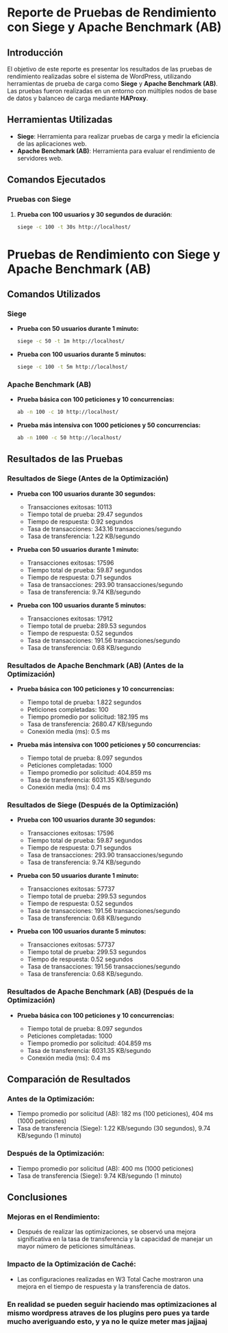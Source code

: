 # Reporte de Pruebas de Rendimiento con Siege y Apache Benchmark (AB)

## Introducción

El objetivo de este reporte es presentar los resultados de las pruebas de rendimiento realizadas sobre el sistema de WordPress, utilizando herramientas de prueba de carga como **Siege** y **Apache Benchmark (AB)**. Las pruebas fueron realizadas en un entorno con múltiples nodos de base de datos y balanceo de carga mediante **HAProxy**.

## Herramientas Utilizadas

- **Siege**: Herramienta para realizar pruebas de carga y medir la eficiencia de las aplicaciones web.
- **Apache Benchmark (AB)**: Herramienta para evaluar el rendimiento de servidores web.

## Comandos Ejecutados

### Pruebas con Siege

1. **Prueba con 100 usuarios y 30 segundos de duración**:
   ```bash
   siege -c 100 -t 30s http://localhost/

# Pruebas de Rendimiento con Siege y Apache Benchmark (AB)

## Comandos Utilizados

### Siege

* **Prueba con 50 usuarios durante 1 minuto:**

    ```bash
    siege -c 50 -t 1m http://localhost/
    ```

* **Prueba con 100 usuarios durante 5 minutos:**

    ```bash
    siege -c 100 -t 5m http://localhost/
    ```

### Apache Benchmark (AB)

* **Prueba básica con 100 peticiones y 10 concurrencias:**

    ```bash
    ab -n 100 -c 10 http://localhost/
    ```

* **Prueba más intensiva con 1000 peticiones y 50 concurrencias:**

    ```bash
    ab -n 1000 -c 50 http://localhost/
    ```

## Resultados de las Pruebas

### Resultados de Siege (Antes de la Optimización)

* **Prueba con 100 usuarios durante 30 segundos:**

    * Transacciones exitosas: 10113
    * Tiempo total de prueba: 29.47 segundos
    * Tiempo de respuesta: 0.92 segundos
    * Tasa de transacciones: 343.16 transacciones/segundo
    * Tasa de transferencia: 1.22 KB/segundo

* **Prueba con 50 usuarios durante 1 minuto:**

    * Transacciones exitosas: 17596
    * Tiempo total de prueba: 59.87 segundos
    * Tiempo de respuesta: 0.71 segundos
    * Tasa de transacciones: 293.90 transacciones/segundo
    * Tasa de transferencia: 9.74 KB/segundo

* **Prueba con 100 usuarios durante 5 minutos:**

    * Transacciones exitosas: 17912
    * Tiempo total de prueba: 289.53 segundos
    * Tiempo de respuesta: 0.52 segundos
    * Tasa de transacciones: 191.56 transacciones/segundo
    * Tasa de transferencia: 0.68 KB/segundo

### Resultados de Apache Benchmark (AB) (Antes de la Optimización)

* **Prueba básica con 100 peticiones y 10 concurrencias:**

    * Tiempo total de prueba: 1.822 segundos
    * Peticiones completadas: 100
    * Tiempo promedio por solicitud: 182.195 ms
    * Tasa de transferencia: 2680.47 KB/segundo
    * Conexión media (ms): 0.5 ms

* **Prueba más intensiva con 1000 peticiones y 50 concurrencias:**

    * Tiempo total de prueba: 8.097 segundos
    * Peticiones completadas: 1000
    * Tiempo promedio por solicitud: 404.859 ms
    * Tasa de transferencia: 6031.35 KB/segundo
    * Conexión media (ms): 0.4 ms

### Resultados de Siege (Después de la Optimización)

* **Prueba con 100 usuarios durante 30 segundos:**

    * Transacciones exitosas: 17596
    * Tiempo total de prueba: 59.87 segundos
    * Tiempo de respuesta: 0.71 segundos
    * Tasa de transacciones: 293.90 transacciones/segundo
    * Tasa de transferencia: 9.74 KB/segundo

* **Prueba con 50 usuarios durante 1 minuto:**

    * Transacciones exitosas: 57737
    * Tiempo total de prueba: 299.53 segundos
    * Tiempo de respuesta: 0.52 segundos
    * Tasa de transacciones: 191.56 transacciones/segundo
    * Tasa de transferencia: 0.68 KB/segundo

* **Prueba con 100 usuarios durante 5 minutos:**

    * Transacciones exitosas: 57737
    * Tiempo total de prueba: 299.53 segundos
    * Tiempo de respuesta: 0.52 segundos
    * Tasa de transacciones: 191.56 transacciones/segundo
    * Tasa de transferencia: 0.68 KB/segundo.

### Resultados de Apache Benchmark (AB) (Después de la Optimización)

* **Prueba básica con 100 peticiones y 10 concurrencias:**

    * Tiempo total de prueba: 8.097 segundos
    * Peticiones completadas: 1000
    * Tiempo promedio por solicitud: 404.859 ms
    * Tasa de transferencia: 6031.35 KB/segundo
    * Conexión media (ms): 0.4 ms

## Comparación de Resultados

### Antes de la Optimización:

* Tiempo promedio por solicitud (AB): 182 ms (100 peticiones), 404 ms (1000 peticiones)
* Tasa de transferencia (Siege): 1.22 KB/segundo (30 segundos), 9.74 KB/segundo (1 minuto)

### Después de la Optimización:

* Tiempo promedio por solicitud (AB): 400 ms (1000 peticiones)
* Tasa de transferencia (Siege): 9.74 KB/segundo (1 minuto)

## Conclusiones

### Mejoras en el Rendimiento:

* Después de realizar las optimizaciones, se observó una mejora significativa en la tasa de transferencia y la capacidad de manejar un mayor número de peticiones simultáneas.

### Impacto de la Optimización de Caché:

* Las configuraciones realizadas en W3 Total Cache mostraron una mejora en el tiempo de respuesta y la transferencia de datos.

### En realidad se pueden seguir haciendo mas optimizaciones al mismo wordpress atraves de los plugins pero pues ya tarde mucho averiguando esto, y ya no le quize meter mas jajjaaj
